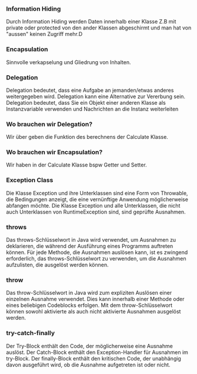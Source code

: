 
### Information Hiding
Durch Information Hiding werden Daten innerhalb einer Klasse
Z.B mit private oder protected von den ander Klassen abgeschirmt und man hat von "aussen" keinen Zugriff mehr.D

### Encapsulation
Sinnvolle verkapselung und Gliedrung von Inhalten.

### Delegation
Delegation bedeutet, dass eine Aufgabe an jemanden/etwas anderes weitergegeben wird. Delegation kann eine Alternative zur Vererbung sein. Delegation bedeutet, dass Sie ein Objekt einer anderen Klasse als Instanzvariable verwenden und Nachrichten an die Instanz weiterleiten


### Wo brauchen wir Delegation?
Wir über geben die Funktion des berechnens der Calculate Klasse.


### Wo brauchen wir Encapsulation?

Wir haben in der Calculate Klasse bspw Getter und Setter.

### Exception Class

Die Klasse Exception und ihre Unterklassen sind eine Form von Throwable, die Bedingungen anzeigt, die eine vernünftige Anwendung möglicherweise abfangen möchte. Die Klasse Exception und alle Unterklassen, die nicht auch Unterklassen von RuntimeException sind, sind geprüfte Ausnahmen.

### throws

Das throws-Schlüsselwort in Java wird verwendet, um Ausnahmen zu deklarieren, die während der Ausführung eines Programms auftreten können. Für jede Methode, die Ausnahmen auslösen kann, ist es zwingend erforderlich, das throws-Schlüsselwort zu verwenden, um die Ausnahmen aufzulisten, die ausgelöst werden können.

### throw

Das throw-Schlüsselwort in Java wird zum expliziten Auslösen einer einzelnen Ausnahme verwendet. Dies kann innerhalb einer Methode oder eines beliebigen Codeblocks erfolgen. Mit dem throw-Schlüsselwort können sowohl aktivierte als auch nicht aktivierte Ausnahmen ausgelöst werden.

### try-catch-finally

Der Try-Block enthält den Code, der möglicherweise eine Ausnahme auslöst. Der Catch-Block enthält den Exception-Handler für Ausnahmen im try-Block. Der finally-Block enthält den kritischen Code, der unabhängig davon ausgeführt wird, ob die Ausnahme aufgetreten ist oder nicht.
